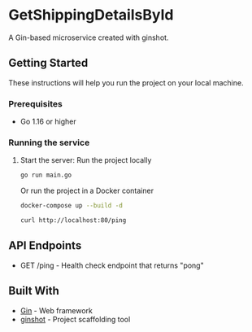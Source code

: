 # GetShippingDetailsById

A Gin-based microservice created with ginshot.

## Getting Started

These instructions will help you run the project on your local machine.

### Prerequisites

- Go 1.16 or higher

### Running the service

1. Start the server:
	Run the project locally
	```bash
	go run main.go
	```
	Or run the project in a Docker container
	```bash
	docker-compose up --build -d
	```
	```bash
	curl http://localhost:80/ping
	```

## API Endpoints

- GET /ping - Health check endpoint that returns "pong"

## Built With

- [Gin](https://github.com/gin-gonic/gin) - Web framework
- [ginshot](https://github.com/yourusername/ginshot) - Project scaffolding tool
	
	